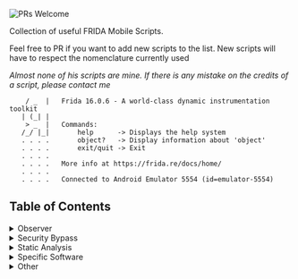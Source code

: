 ![PRs Welcome](https://img.shields.io/badge/PRs-welcome-brightgreen.svg?style=flat-square)

Collection of useful FRIDA Mobile Scripts.

Feel free to PR if you want to add new scripts to the list. New scripts will have to respect the nomenclature currently used

*Almost none of his scripts are mine. If there is any mistake on the credits of a script, please contact me*


```shell
    / _  |   Frida 16.0.6 - A world-class dynamic instrumentation toolkit
   | (_| |
    > _  |   Commands:
   /_/ |_|       help      -> Displays the help system
   . . . .       object?   -> Display information about 'object'
   . . . .       exit/quit -> Exit
   . . . .
   . . . .   More info at https://frida.re/docs/home/
   . . . .
   . . . .   Connected to Android Emulator 5554 (id=emulator-5554)
```

## Table of Contents

<details>
<summary>Observer</summary>

* **Crypto**

	* [android-aes-decrypt-no-iv.js](https://github.com/rsenet/FriList/blob/main/01_Observer/Crypto/android-aes-decrypt-no-iv.js)
	* [android-aesinfo-and-hashing-decryptor.js](https://github.com/rsenet/FriList/blob/main/01_Observer/Crypto/android-aesinfo-and-hashing-decryptor.js)
	* [android-aesinfo-decryptor.js](https://github.com/rsenet/FriList/blob/main/01_Observer/Crypto/android-aesinfo-decryptor.js)
	* [android-crypto-observer.js](https://github.com/rsenet/FriList/blob/main/01_Observer/Crypto/android-crypto-observer.js)
	* [android-hashing-observer.js](https://github.com/rsenet/FriList/blob/main/01_Observer/Crypto/android-hashing-observer.js)
	* [android-java-crypto-observer.js](https://github.com/rsenet/FriList/blob/main/01_Observer/Crypto/android-java-crypto-observer.js)
	* [android-pbe-observer.js](https://github.com/rsenet/FriList/blob/main/01_Observer/Crypto/android-pbe-observer.js)
	* [android-random-observer.js](https://github.com/rsenet/FriList/blob/main/01_Observer/Crypto/android-random-observer.js)
	* [ios-intercept-crypto.js](https://github.com/rsenet/FriList/blob/main/01_Observer/Crypto/ios-intercept-crypto.js)
	* [ios-intercept-crypto2.js](https://github.com/rsenet/FriList/blob/main/01_Observer/Crypto/ios-intercept-crypto2.js)


* **DeepLink & UrlScheme**

	* [android-deeplink-observer.js](https://github.com/rsenet/FriList/blob/main/01_Observer/DeepLink_UrlScheme/android-deeplink-observer.js)
	* [ios-url-scheme-dumper.js](https://github.com/rsenet/FriList/blob/main/01_Observer/DeepLink_UrlScheme/ios-url-scheme-dumper.js)
	* [ios-url-scheme-fuzzing.js](https://github.com/rsenet/FriList/blob/main/01_Observer/DeepLink_UrlScheme/ios-url-scheme-fuzzing.js)


* **Library**

	* [android-library-observer.js](https://github.com/rsenet/FriList/blob/main/01_Observer/Library/android-library-observer.js)
	* [android-library-observer2.js](https://github.com/rsenet/FriList/blob/main/01_Observer/Library/android-library-observer2.js)


* **Network**

	* NSURL

		* [ios-nsurlrequest-observer.js](https://github.com/rsenet/FriList/blob/main/01_Observer/Network/NSURL/ios-nsurlrequest-observer.js)
		* [ios-nsurlsession-observer.js](https://github.com/rsenet/FriList/blob/main/01_Observer/Network/NSURL/ios-nsurlsession-observer.js)
	
	* OkHttp

		* [android-okhttp-logger.js](https://github.com/rsenet/FriList/blob/main/01_Observer/Network/OkHttp/android-okhttp-logger.js)
		* [android-okhttp-logger2.js](https://github.com/rsenet/FriList/blob/main/01_Observer/Network/OkHttp/android-okhttp-logger2.js)
		* [android-okhttp-proxy-installator.js](https://github.com/rsenet/FriList/blob/main/01_Observer/Network/OkHttp/android-okhttp-proxy-installator.js)

	* TCP

		* [android-tcp-trace.js](https://github.com/rsenet/FriList/blob/main/01_Observer/Network/TCP/android-tcp-trace.js)
			
	* TLS

		* [ios-tls-keylogger-ios12.js](https://github.com/rsenet/FriList/blob/main/01_Observer/Network/TLS/ios-tls-keylogger-ios12.js)
		* [ios-tls-keylogger-ios13.js](https://github.com/rsenet/FriList/blob/main/01_Observer/Network/TLS/ios-tls-keylogger-ios13.js)
		* [ios-tls-keylogger-ios14.js](https://github.com/rsenet/FriList/blob/main/01_Observer/Network/TLS/ios-tls-keylogger-ios14.js])

	* **WebInspector**

		* [ios-webinspector-enable.js](https://github.com/rsenet/FriList/blob/main/01_Observer/Network/WebInspector/ios-webinspector-enable.js)


* **Storage**

	* **Cookies**

		* [android-cookie-observer.js](https://github.com/rsenet/FriList/blob/main/01_Observer/Storage/Cookies/android-cookie-observer.js)
		* [ios-binarycookies-observer.js](https://github.com/rsenet/FriList/blob/main/01_Observer/Storage/Cookies/ios-binarycookies-observer.js)


	* **FileSystem**

		* [android-filesystem-observer.js](https://github.com/rsenet/FriList/blob/main/01_Observer/Storage/FileSystem/android-filesystem-observer.js)
		* [android-filesystem-observer2.js](https://github.com/rsenet/FriList/blob/main/01_Observer/Storage/FileSystem/android-filesystem-observer2.js)


	* **KeyboardCache**

		* [ios-keyboard-cache-checker.js](https://github.com/rsenet/FriList/blob/main/01_Observer/Storage/KeyboardCache/ios-keyboard-cache-checker.js)


	* **Keystore_keychain**

		* [android-keystore-monitor.js](https://github.com/rsenet/FriList/blob/main/01_Observer/Storage/Keystore_keychain/android-keystore-monitor.js)
		* [ios-keychain-monitor.js](https://github.com/rsenet/FriList/blob/main/01_Observer/Storage/Keystore_keychain/ios-keychain-monitor.js)


	* **Log**

		* [android-log-observer.js](https://github.com/rsenet/FriList/blob/main/01_Observer/Storage/Log/android-log-observer.js)
		* [ios-nslog-observer.js](https://github.com/rsenet/FriList/blob/main/01_Observer/Storage/Log/ios-nslog-observer.js)


	* **Pasteboard**

		* [ios-pasteboard-observer.js](https://github.com/rsenet/FriList/blob/main/01_Observer/Storage/Pasteboard/ios-pasteboard-observer.js)


	* **Plist**

		* [ios-read-nsuserdefaults.js](https://github.com/rsenet/FriList/blob/main/01_Observer/Storage/Plist/ios-read-nsuserdefaults.js)
		* [ios-read-plist-file.js](https://github.com/rsenet/FriList/blob/main/01_Observer/Storage/Plist/ios-read-plist-file.js)


	* **SharedPreferences**

		* [android-encryptedsharedpreferences-observer.js](https://github.com/rsenet/FriList/blob/main/01_Observer/Storage/SharedPreferences/android-encryptedsharedpreferences-observer.js)
		* [android-sharedpreferences-observer.js](https://github.com/rsenet/FriList/blob/main/01_Observer/Storage/SharedPreferences/android-sharedpreferences-observer.js)


	* **SQLite**

		* [android-sqlite-observer.js](https://github.com/rsenet/FriList/blob/main/01_Observer/Storage/SQLite/android-sqlite-observer.js)
		* [android-sqlitecipher-observer.js](https://github.com/rsenet/FriList/blob/main/01_Observer/Storage/SQLite/android-sqlitecipher-observer.js)
		* [ios-sqlite3-observer.js](https://github.com/rsenet/FriList/blob/main/01_Observer/Storage/SQLite/ios-sqlite3-observer.js)

</details>

<details>
<summary>Security Bypass</summary>

* **Biometric**

	* [android-biometric-bypass-android11.js](https://github.com/rsenet/FriList/blob/main/02_SecurityBypass/Biometric/android-biometric-bypass-android11.js)
	* [ios-biometric-bypass.js](https://github.com/rsenet/FriList/blob/main/02_SecurityBypass/Biometric/ios-biometric-bypass.js)
	* [ios-touchid-bypass.js](https://github.com/rsenet/FriList/blob/main/02_SecurityBypass/Biometric/ios-touchid-bypass.js)

* **CertificatePinning**

	* [android_proxy-add.js](https://github.com/rsenet/FriList/blob/main/02_SecurityBypass/CertificatePinning/android_proxy-add.js)
	* [android-multiple-pinning-bypass.js](https://github.com/rsenet/FriList/blob/main/02_SecurityBypass/CertificatePinning/android-multiple-pinning-bypass.js)
	* [android-multiple-pinning-bypass2.js](https://github.com/rsenet/FriList/blob/main/02_SecurityBypass/CertificatePinning/android-multiple-pinning-bypass2.js)
	* [android-multiple-pinning-bypass3.js](https://github.com/rsenet/FriList/blob/main/02_SecurityBypass/CertificatePinning/android-multiple-pinning-bypass3.js)
	* [android-okhttp-pinning-bypass.js](https://github.com/rsenet/FriList/blob/main/02_SecurityBypass/CertificatePinning/android-okhttp-pinning-bypass.js)
	* [android-okhttp-pinning-bypass2.js](https://github.com/rsenet/FriList/blob/main/02_SecurityBypass/CertificatePinning/android-okhttp-pinning-bypass2.js)
	* [android-trustmanager-pinning-bypass.js](https://github.com/rsenet/FriList/blob/main/02_SecurityBypass/CertificatePinning/android-trustmanager-pinning-bypass.js)
	* [android-trustmanager-pinning-bypass2.js](https://github.com/rsenet/FriList/blob/main/02_SecurityBypass/CertificatePinning/android-trustmanager-pinning-bypass2.js)
	* [flutter-pinning-bypass.js](https://github.com/rsenet/FriList/blob/main/02_SecurityBypass/CertificatePinning/flutter-pinning-bypass.js)
	* [flutter-pinning-bypass2.js](https://github.com/rsenet/FriList/blob/main/02_SecurityBypass/CertificatePinning/flutter-pinning-bypass2.js)
	* [flutter-tls1-verification-bypass.js](https://github.com/rsenet/FriList/blob/main/02_SecurityBypass/CertificatePinning/flutter-tls1-verification-bypass.js)
	* [ios-pinning-bypass-10.js](https://github.com/rsenet/FriList/blob/main/02_SecurityBypass/CertificatePinning/ios-pinning-bypass-10.js)
	* [ios-pinning-bypass-11.js](https://github.com/rsenet/FriList/blob/main/02_SecurityBypass/CertificatePinning/ios-pinning-bypass-11.js)
	* [ios-pinning-bypass-12.js](https://github.com/rsenet/FriList/blob/main/02_SecurityBypass/CertificatePinning/ios-pinning-bypass-12.js)
	* [ios-pinning-bypass-13.js](https://github.com/rsenet/FriList/blob/main/02_SecurityBypass/CertificatePinning/ios-pinning-bypass-13.js)
	* [ios-trustkit-pinning-bypass.js](https://github.com/rsenet/FriList/blob/main/02_SecurityBypass/CertificatePinning/ios-trustkit-pinning-bypass.js)
	* [phonegap-pinning-bypass.js](https://github.com/rsenet/FriList/blob/main/02_SecurityBypass/CertificatePinning/phonegap-pinning-bypass.js)

* **DebugMode_Emulator**

	* [android-adb-detection-bypass.js](https://github.com/rsenet/FriList/blob/main/02_SecurityBypass/DebugMode_Emulator/android-adb-detection-bypass.js)
	* [android-debug-bypass.js](https://github.com/rsenet/FriList/blob/main/02_SecurityBypass/DebugMode_Emulator/android-debug-bypass.js)
	* [android-emulator-detection-bypass.js](https://github.com/rsenet/FriList/blob/main/02_SecurityBypass/DebugMode_Emulator/android-emulator-detection-bypass.js)
	* [react-native-emulator-detection-bypass.js](https://github.com/rsenet/FriList/blob/main/02_SecurityBypass/DebugMode_Emulator/react-native-emulator-detection-bypass.js)

* **FlagSecure**

	* [android-flagsecure.js](https://github.com/rsenet/FriList/blob/main/02_SecurityBypass/FlagSecure/android-flagsecure.js)

* **Location**

	* [android-location-spoofing.js](https://github.com/rsenet/FriList/blob/main/02_SecurityBypass/Location/android-location-spoofing.js)
	* [ios-location-spoofing.js](https://github.com/rsenet/FriList/blob/main/02_SecurityBypass/Location/ios-location-spoofing.js)

* **RootDetection**

	* [android-multiple-root-bypass.js](https://github.com/rsenet/FriList/blob/main/02_SecurityBypass/RootDetection/android-multiple-root-bypass.js)
	* [ios-multiple-jailbreak-bypass.js](https://github.com/rsenet/FriList/blob/main/02_SecurityBypass/RootDetection/ios-multiple-jailbreak-bypass.js)
	* [ios-simple-jailbreak-bypass.js](https://github.com/rsenet/FriList/blob/main/02_SecurityBypass/RootDetection/ios-simple-jailbreak-bypass.js)
	* [xamarin-android-multiple-root-bypass.js](https://github.com/rsenet/FriList/blob/main/02_SecurityBypass/RootDetection/xamarin-android-multiple-root-bypass.js)
	* [xamarin-multiple-jailbreak-bypass.js](https://github.com/rsenet/FriList/blob/main/02_SecurityBypass/RootDetection/xamarin-multiple-jailbreak-bypass.js)

* **WebView**

	* [android-enable-webview-debug.js](https://github.com/rsenet/FriList/blob/main/02_SecurityBypass/WebView/android-enable-webview-debug.js)
	* [cordova-enable-webview-debugging.js](https://github.com/rsenet/FriList/blob/main/02_SecurityBypass/WebView/cordova-enable-webview-debugging.js)

* **WiFi**

	* [android-wifi-check-bypass.js](https://github.com/rsenet/FriList/blob/main/02_SecurityBypass/WiFi/android-wifi-check-bypass.js)

* **Other**

	* [android-anti-frida-exposed-detection-bypass.js](https://github.com/rsenet/FriList/blob/main/02_SecurityBypass/android-anti-frida-exposed-detection-bypass.js)
	* [android-sdk-version-change.js](https://github.com/rsenet/FriList/blob/main/02_SecurityBypass/android-sdk-version-change.js)
	* [android-system_exit_bypass.js](https://github.com/rsenet/FriList/blob/main/02_SecurityBypass/android-system_exit_bypass.js)
	* [ios-custom-keyboard-allowed.js](https://github.com/rsenet/FriList/blob/main/02_SecurityBypass/ios-custom-keyboard-allowed.js)

</details>

<details>
<summary>Static Analysis</summary>

* [ios-app-by-display-name.js](https://github.com/rsenet/FriList/blob/main/03_StaticAnalysis/ios-app-by-display-name.js)
* [ios-application-static-analysis.js](https://github.com/rsenet/FriList/blob/main/03_StaticAnalysis/ios-application-static-analysis.js)
* [ios-application-static-analysis2.js](https://github.com/rsenet/FriList/blob/main/03_StaticAnalysis/ios-application-static-analysis2.js)
* [ios-data-protection-display.js](https://github.com/rsenet/FriList/blob/main/03_StaticAnalysis/ios-data-protection-display.js)
* [ios-find-all-classes-methods.js](https://github.com/rsenet/FriList/blob/main/03_StaticAnalysis/ios-find-all-classes-methods.js)
* [ios-find-all-classes.js](https://github.com/rsenet/FriList/blob/main/03_StaticAnalysis/ios-find-all-classes.js)
* [ios-find-all-methods-of-specific-class.js](https://github.com/rsenet/FriList/blob/main/03_StaticAnalysis/ios-find-all-methods-of-specific-class.js)
* [ios-find-app-classes-methods.js](https://github.com/rsenet/FriList/blob/main/03_StaticAnalysis/ios-find-app-classes-methods.js)
* [ios-find-app-classes.js](https://github.com/rsenet/FriList/blob/main/03_StaticAnalysis/ios-find-app-classes.js)
* [ios-find-specific-method.js](https://github.com/rsenet/FriList/blob/main/03_StaticAnalysis/ios-find-specific-method.js)

</details>

<details>
<summary>Specific Software</summary>

* [AppLock-authentication-bypass.js](https://github.com/rsenet/FriList/blob/main/05_SpecificSoftware/AppLock-authentication-bypass.js)

</details>

<details>
<summary>Other</summary>

* [android-injector.js](https://github.com/rsenet/FriList/blob/main/04_Other/android-injector.js)
</details>

